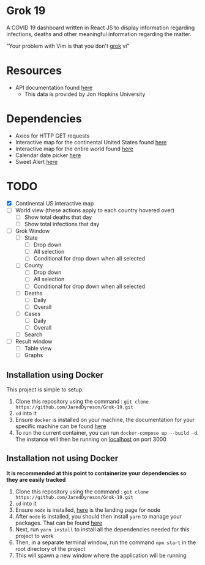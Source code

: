 # Grok 19

A COVID 19 dashboard written in React JS to display information regarding infections, deaths and other meaningful information regarding the matter.

"Your problem with Vim is that you don't [grok](https://stackoverflow.com/a/1220118) vi"

# Resources 

- API documentation found [here](https://documenter.getpostman.com/view/1678623/SzfDx54T?version=latest)
    * This data is provided by Jon Hopkins University

# Dependencies
- Axios for HTTP GET requests
- Interactive map for the continental United States found [here](https://www.npmjs.com/package/react-usa-map)
- Interactive map for the entire world found [here](https://www.react-simple-maps.io/docs/getting-started/)
- Calendar date picker [here](https://github.com/stephy/CalendarPicker)
- Sweet Alert [here](https://sweetalert.js.org/guides/#advanced-examples)

# TODO

- [X] Continental US interactive map
- [ ] World view (these actions apply to each country hovered over)
    - [ ] Show total deaths that day
    - [ ] Show total infections that day
- [ ] Grok Window
    - [ ] State
        - [ ] Drop down
        - [ ] All selection
        - [ ] Conditional for drop down when all selected
    - [ ] County
        - [ ] Drop down
        - [ ] All selection
        - [ ] Conditional for drop down when all selected
    - [ ] Deaths
        - [ ] Daily
        - [ ] Overall
    - [ ] Cases
        - [ ] Daily
        - [ ] Overall
    - [ ] Search
- [ ] Result window 
    - [ ] Table view
    - [ ] Graphs

## Installation using Docker

This project is simple to setup:

1. Clone this repository using the command : `git clone https://github.com/JaredDyreson/Grok-19.git`
2. `cd` into it
3. Ensure `docker` is installed on your machine, the documentation for your specific machine can be found [here](https://docs.docker.com/get-docker/)
4. To run the current container, you can run `docker-compose up --build -d`. The instance will then be running on [localhost](http://localhost:3000) on port 3000


## Installation not using Docker

**It is recommended at this point to containerize your dependencies so they are easily tracked**

1. Clone this repository using the command : `git clone https://github.com/JaredDyreson/Grok-19.git`
2. `cd` into it
3. Ensure `node` is installed, [here](https://nodejs.org/en/) is the landing page for node
4. After `node` is installed, you should then install `yarn` to manage your packages. That can be found [here](https://classic.yarnpkg.com/lang/en/docs/install/#debian-stable)
5. Next, run `yarn install` to install all the dependencies needed for this project to work
6. Then, in a separate terminal window, run the command `npm start` in the root directory of the project
7. This will spawn a new window where the application will be running

